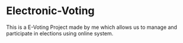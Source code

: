 # Electronic-Voting

This is a E-Voting Project made by me which allows us to manage and participate in elections using online system.
